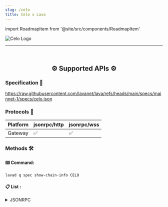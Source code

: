 ```yaml
---
slug: /celo
title: Celo x Lava
---
```


import RoadmapItem from '@site/src/components/RoadmapItem'

![Celo Logo](/img/chains/celo_logo.svg)

[<RoadmapItem icon="⛏️" title="Get RPC" description="Get access to Lava's Web3 APIs and start building on the network with ease"/>](/celo-dev)

[<RoadmapItem icon="🚀" title="Run an RPC Node" description="Become a part of Lava's network by running your own RPC node and accessing Web3 APIs seamlessly"/>](/celo-node)

<hr />
<br />

<center>

## ⚙️ Supported APIs ⚙️

</center>

### Specification 📑

https://raw.githubusercontent.com/lavanet/lava/refs/heads/main/specs/mainnet-1/specs/celo.json

### Protocols 🔗

| Platform | jsonrpc/http | jsonrpc/wss |
| -------- | ------------ | ----------- |
| Gateway  | ✅           | ✅          |

### Methods 🛠️

#### ⌨️ Command:

```bash
lavad q spec show-chain-info CELO
```

#### 📋 List :

<details>
<summary> JSONRPC </summary>

- eth_accounts
- eth_blockNumber
- eth_call
- eth_chainId
- eth_coinbase
- eth_compileLLL
- eth_createAccessList
- eth_estimateGas
- eth_feeHistory
- eth_gasPrice
- eth_getBalance
- eth_getBlockByHash
- eth_getBlockByNumber
- eth_getBlockTransactionCountByHash
- eth_getBlockTransactionCountByNumber
- eth_getCode
- eth_getCompilers
- eth_getFilterChanges
- eth_getFilterLogs
- eth_getLogs
- eth_getProof
- eth_getStorageAt
- eth_getTransactionByBlockHashAndIndex
- eth_getTransactionByBlockNumberAndIndex
- eth_getTransactionByHash
- eth_getTransactionCount
- eth_getTransactionReceipt
- eth_getUncleByBlockHashAndIndex
- eth_getUncleByBlockNumberAndIndex
- eth_getUncleCountByBlockHash
- eth_getUncleCountByBlockNumber
- eth_getWork
- eth_hashrate
- eth_maxPriorityFeePerGas
- eth_mining
- eth_newBlockFilter
- eth_newFilter
- eth_newPendingTransactionFilter
- eth_protocolVersion
- eth_sendRawTransaction
- eth_sendTransaction
- eth_sign
- eth_signTransaction
- eth_subscribe
- eth_syncing
- eth_uninstallFilter
- eth_unsubscribe
- net_listening
- net_peerCount
- net_version
- rpc_modules
- web3_clientVersion
- web3_sha3
- debug_getBadBlocks
- debug_getRawBlock
- debug_getRawHeader
- debug_getRawReceipts
- debug_getRawTransaction
- debug_storageRangeAt
- debug_traceBlock
- debug_traceBlockByHash
- debug_traceBlockByNumber
- debug_traceCall
- debug_traceTransaction

</details>
